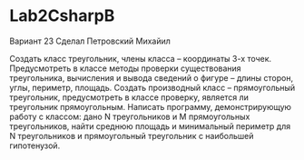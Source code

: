 # Lab2CsharpB

Вариант 23
Сделал Петровский Михайил

 Создать класс треугольник, члены класса – координаты 3-х точек. Предусмотреть в классе методы проверки существования треугольника, вычисления и вывода сведений о фигуре – длины сторон, углы, периметр, площадь. Создать производный класс – прямоугольный треугольник, предусмотреть в 
классе проверку, является ли треугольник прямоугольным. Написать программу, демонстрирующую работу с классом: дано N треугольников и M прямоугольных треугольников, найти среднюю площадь и минимальный периметр для N треугольников и прямоугольный треугольник с наибольшей гипотенузой. 
